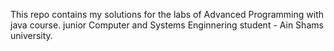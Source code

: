 This repo contains my solutions for the labs of Advanced Programming with java course.
junior Computer and Systems Enginnering student - Ain Shams university.
